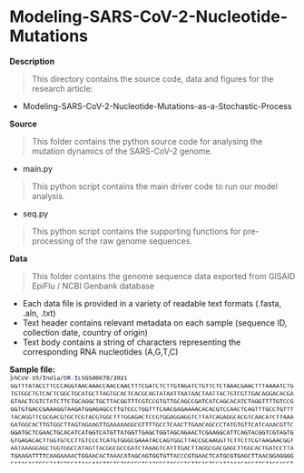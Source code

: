 # Modeling-SARS-CoV-2-Nucleotide-Mutations

**Description**
> This directory contains the source code, data and figures for the research article: 
* Modeling-SARS-CoV-2-Nucleotide-Mutations-as-a-Stochastic-Process

**Source**
> This folder contains the python source code for analysing the mutation dynamics of the SARS-CoV-2 genome.
* main.py
> This python script contains the main driver code to run our model analysis.
* seq.py
> This python script contains the supporting functions for pre-processing of the raw genome sequences.

**Data**
> This folder contains the genome sequence data exported from GISAID EpiFlu / NCBI Genbank database
* Each data file is provided in a variety of readable text formats (.fasta, .aln, .txt)
* Text header contains relevant metadata on each sample (sequence ID, collection date, country of origin)
* Text body contains a string of characters representing the corresponding RNA nucleotides (A,G,T,C)

**Sample file:**
         ![](figures/image6.png)


